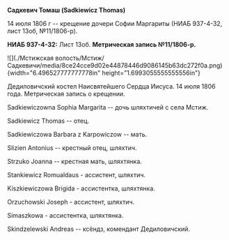 **Садкевич Томаш (Sadkiewicz Thomas)**

14 июля 1806 г -- крещение дочери Софии Маргариты (НИАБ 937-4-32, лист
13об, №11/1806-р).

**НИАБ 937-4-32:** Лист 13об. **Метрическая запись №11/1806-р.**

![](./Мстижская волость/Мстиж/Садкевичи/media/8ce24cce9d02e44878446d9086145b63dc272f0a.png){width="6.496527777777778in"
height="1.6993055555555556in"}

Дедиловичский костел Наисвятейшего Сердца Иисуса. 14 июля 1806 года.
Метрическая запись о крещении.

Sadkiewiczowna Sophia Margarita -- дочь шляхтичей с села Мстиж.

Sadkiewicz Thomas -- отец.

Sadkiewiczowa Barbara z Karpowiczow -- мать.

Slizien Antonius -- крестный отец, шляхтич.

Strzuko Joanna -- крестная мать, шляхтянка.

Stankiewicz Romualdaus - ассистент, шляхтич.

Kiszkiewiczowa Brigida - ассистентка, шляхтянка.

Orzuchowski Joseph - ассистент, шляхтич.

Simaszkowa - ассистентка, шляхтянка.

Skindzelewski Andreas -- ксёндз, комендант Дедиловичский.
